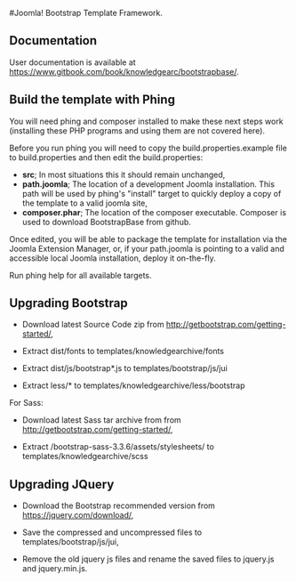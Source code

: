 #Joomla! Bootstrap Template Framework.

## Documentation

User documentation is available at https://www.gitbook.com/book/knowledgearc/bootstrapbase/.

## Build the template with Phing

You will need phing and composer installed to make these next steps work (installing these PHP programs and using them are not covered here).

Before you run phing you will need to copy the build.properties.example file to build.properties and then edit the build.properties:

- <b>src</b>; In most situations this it should remain unchanged,
- <b>path.joomla</b>; The location of a development Joomla installation. This path will be used by phing's "install" target to quickly deploy a copy of the template to a valid joomla site,
- <b>composer.phar</b>; The location of the composer executable. Composer is used to download BootstrapBase from github.

Once edited, you will be able to package the template for installation via the Joomla Extension Manager, or, if your path.joomla is pointing to a valid and accessible local Joomla installation, deploy it on-the-fly.

Run phing help for all available targets.

## Upgrading Bootstrap

- Download latest Source Code zip from http://getbootstrap.com/getting-started/,

- Extract dist/fonts to templates/knowledgearchive/fonts

- Extract dist/js/bootstrap*.js to templates/bootstrap/js/jui

- Extract less/* to templates/knowledgearchive/less/bootstrap

For Sass:

- Download latest Sass tar archive from from http://getbootstrap.com/getting-started/,

- Extract /bootstrap-sass-3.3.6/assets/stylesheets/ to templates/knowledgearchive/scss

## Upgrading JQuery

- Download the Bootstrap recommended version from https://jquery.com/download/,

- Save the compressed and uncompressed files to templates/bootstrap/js/jui,

- Remove the old jquery js files and rename the saved files to jquery.js and jquery.min.js.
